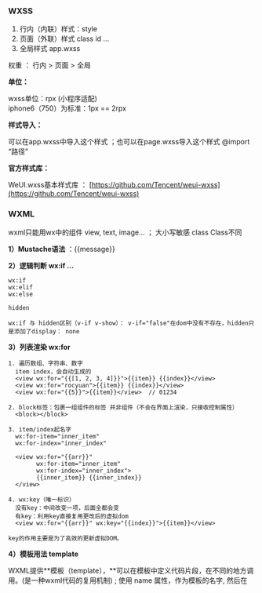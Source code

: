 ### WXSS

1. 行内（内联）样式：style  
2. 页面（外联）样式 class id …  
3. 全局样式 app.wxss  

权重 ： 行内 > 页面 > 全局

**单位：**

wxss单位：rpx (小程序适配)  
iphone6（750）为标准：1px == 2rpx

**样式导入：**

可以在app.wxss中导入这个样式 ；也可以在page.wxss导入这个样式
@import “路径”

**官方样式库：**

WeUI.wxss基本样式库 ： [https://github.com/Tencent/weui-wxss](https://github.com/Tencent/weui-wxss)

### WXML

wxml只能用wx中的组件 view, text, image… ； 大小写敏感 class Class不同

**1）Mustache语法** ：{{message}}

**2）逻辑判断 wx:if …**

```vue
wx:if
wx:elif
wx:else

hidden

wx:if 与 hidden区别（v-if v-show）： v-if="false"在dom中没有不存在，hidden只是添加了display： none
```

**3）列表渲染 wx:for**

```vue
1. 遍历数组、字符串、数字
  item index，会自动生成的
  <view wx:for="{{[1, 2, 3, 4]}}">{{item}} {{index}}</view>
  <view wx:for="rocyuan">{{item}} {{index}}</view>
  <view wx:for="{{5}}">{{item}}</view>  // 01234

2. block标签：包裹一组组件的标签 并非组件（不会在界面上渲染，只接收控制属性）
  <block></block>

3. item/index起名字
  wx:for-item="inner_item"
  wx:for-index="inner_index"

  <view wx:for="{{arr}}" 
        wx:for-item="inner_item"
        wx:for-index="inner_index">
        {{inner_item}} {{inner_index}}
  </view>

4. wx:key（唯一标识）
  没有key：中间改变一项，后面全都会变
  有key：利用key直接复用更改后的虚拟dom
  <view wx:for="{{arr}}" wx:key="{{index}}">{{item}}</view>

key的作用主要是为了高效的更新虚拟DOM。
```

**4）模板用法 template**

WXML提供**模板（template），**可以在模板中定义代码片段，在不同的地方调用。(是一种wxml代码的复用机制) ;
使用 name 属性，作为模板的名字, 然后在 <template/> 内定义代码片段

```vue
<!-- 
  基本使用
  template包裹的内容,没有被使用，是不会被渲染的
  使用 is="name"
 -->
<template name="content">
  <button>按钮</button>
  <view>哈哈</view>
</template>
<template is="content"></template>
<template is="content"></template>
<!-- 带数据 -->
<template name="content">
  <button>{{btnText}}</button>
  <view>{{content}}</view>
</template>
<template is="content" data="{{btnText: "按钮", content: "哈哈哈"}}"></template>
<template is="content" data="{{btnText: "按钮", content: "哈哈哈"}}"></template>
```

**5）wxml的引入**

```vue
<!-- 
  1）import: 
    主要导入template
    不可以多个连接导入
  2）include:
    将wxml中的公共组件抽取到一个文件中导入
    不能导入template、wxs，可以多个连接导入
 -->
 <import src="template.wxml"/>
 <include src="page.wxml"/>
```

### WXS

[https://developers.weixin.qq.com/miniprogram/dev/reference/wxs/](https://developers.weixin.qq.com/miniprogram/dev/reference/wxs/)

WXS（WeiXin Script）是小程序的一套脚本语言，结合 WXML，可以构建出页面的结构。
WXS 与 JavaScript 是不同的语言，有自己的语法，并不和 JavaScript 一致。
以上摘自官方文档，但个人觉得 基本一致

**为什么要用wxs？**

在WXML中是不能直接调用Page、Component中定义的方法的；
但某些情况, 我们希望使用方法来处理WXML中的数据(类似于Vue中的过滤器)，这个时候就使用WXS了。

**wxs写法**

1） 写在<wxs>标签中

```vue
  <wxs module="info">
  //js代码
  var message = "消息"
  var name = "rocyuan"
  //wxml中就可以使用此方法
  var add = function(a, b){
    return a+b
  }

  module.exports = {
    message: message,
    name: name,
    add: add
  }
</wxs>
<view>{{info.message}}</view>
<view>{{info.name}}</view>
<view>{{info.add(1,2)}}</view>
```

2）写在以.wxs结尾的文件中

```vue
<!-- 不能使用绝对路径的，必须相对路径 -->
<wxs src="../../wxs/info.wxs" module="info" />
<view>{{info.message}}</view>
<view>{{info.name}}</view>
<view>{{info.add(1,2)}}</view>
```
